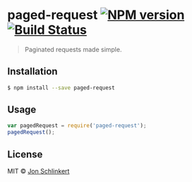 # paged-request [![NPM version](https://badge.fury.io/js/paged-request.svg)](https://npmjs.org/package/paged-request) [![Build Status](https://travis-ci.org/jonschlinkert/paged-request.svg?branch=master)](https://travis-ci.org/jonschlinkert/paged-request)

> Paginated requests made simple.

## Installation

```sh
$ npm install --save paged-request
```

## Usage

```js
var pagedRequest = require('paged-request');
pagedRequest();
```

## License

MIT © [Jon Schlinkert](https://github.com/jonschlinkert)
